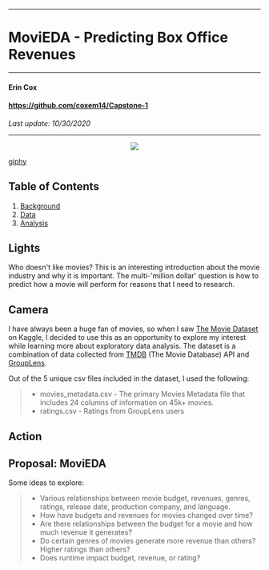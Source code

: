 **********************************************
# MoviEDA - Predicting Box Office Revenues
**********************************************

#### Erin Cox
#### https://github.com/coxem14/Capstone-1
*Last update: 10/30/2020*
***

<center><img src = https://media.giphy.com/media/8lKyuiFprZaj2lC3WN/giphy.gif></center>

[giphy](https://media.giphy.com/media/8lKyuiFprZaj2lC3WN/giphy.gif)

## Table of Contents
1. [Background](#Lights)
2. [Data](#Camera)
3. [Analysis](#Action)


## Lights

Who doesn't like movies? This is an interesting introduction about the movie industry and why it is important. The multi-'million dollar' question is how to predict how a movie will perform for reasons that I need to research.

## Camera
I have always been a huge fan of movies, so when I saw [ The Movie Dataset](https://www.kaggle.com/rounakbanik/the-movies-dataset) on Kaggle, I decided to use this as an opportunity to explore my interest while learning more about exploratory data analysis. The dataset is a combination of data collected from [TMDB](https://www.themoviedb.org/) (The Movie Database) API and [GroupLens](https://grouplens.org/datasets/movielens/latest/). 

Out of the 5 unique csv files included in the dataset, I used the following: 
> * movies_metadata.csv - The primary Movies Metadata file that includes 24 columns of information on 45k+ movies.
> * ratings.csv - Ratings from GroupLens users 

## Action

## Proposal: MoviEDA

Some ideas to explore:

> * Various relationships between movie budget, revenues, genres, ratings, release date, production company, and language.
> * How have budgets and revenues for movies changed over time? 
> * Are there relationships between the budget for a movie and how much revenue it generates? 
> * Do certain genres of movies generate more revenue than others? Higher ratings than others?
> * Does runtime impact budget, revenue, or rating?

